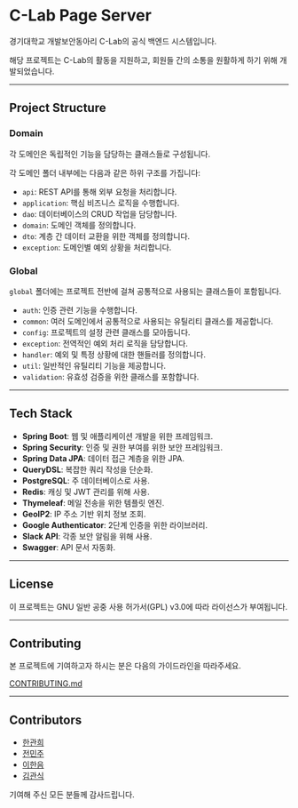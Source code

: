 # C-Lab Page Server

경기대학교 개발보안동아리 C-Lab의 공식 백엔드 시스템입니다.

해당 프로젝트는 C-Lab의 활동을 지원하고, 회원들 간의 소통을 원활하게 하기 위해 개발되었습니다.

---

## Project Structure

### Domain
각 도메인은 독립적인 기능을 담당하는 클래스들로 구성됩니다.

각 도메인 폴더 내부에는 다음과 같은 하위 구조를 가집니다:

- `api`: REST API를 통해 외부 요청을 처리합니다.
- `application`: 핵심 비즈니스 로직을 수행합니다.
- `dao`: 데이터베이스의 CRUD 작업을 담당합니다.
- `domain`: 도메인 객체를 정의합니다.
- `dto`: 계층 간 데이터 교환을 위한 객체를 정의합니다.
- `exception`: 도메인별 예외 상황을 처리합니다.

### Global
`global` 폴더에는 프로젝트 전반에 걸쳐 공통적으로 사용되는 클래스들이 포함됩니다.

- `auth`: 인증 관련 기능을 수행합니다.
- `common`: 여러 도메인에서 공통적으로 사용되는 유틸리티 클래스를 제공합니다.
- `config`: 프로젝트의 설정 관련 클래스를 모아둡니다.
- `exception`: 전역적인 예외 처리 로직을 담당합니다.
- `handler`: 예외 및 특정 상황에 대한 핸들러를 정의합니다.
- `util`: 일반적인 유틸리티 기능을 제공합니다.
- `validation`: 유효성 검증을 위한 클래스를 포함합니다.

---

## Tech Stack

- **Spring Boot**: 웹 및 애플리케이션 개발을 위한 프레임워크.
- **Spring Security**: 인증 및 권한 부여를 위한 보안 프레임워크.
- **Spring Data JPA**: 데이터 접근 계층을 위한 JPA.
- **QueryDSL**: 복잡한 쿼리 작성을 단순화.
- **PostgreSQL**: 주 데이터베이스로 사용.
- **Redis**: 캐싱 및 JWT 관리를 위해 사용.
- **Thymeleaf**: 메일 전송을 위한 템플릿 엔진.
- **GeoIP2**: IP 주소 기반 위치 정보 조회.
- **Google Authenticator**: 2단계 인증을 위한 라이브러리.
- **Slack API**: 각종 보안 알림을 위해 사용.
- **Swagger**: API 문서 자동화.

---

## License

이 프로젝트는 GNU 일반 공중 사용 허가서(GPL) v3.0에 따라 라이선스가 부여됩니다.

---

## Contributing

본 프로젝트에 기여하고자 하시는 분은 다음의 가이드라인을 따라주세요.

[CONTRIBUTING.md](CONTRIBUTING.md)

---

## Contributors

- [한관희](https://github.com/limehee)
- [전민주](https://github.com/mingmingmon)
- [이한음](https://github.com/LeeHanEum)
- [김관식](https://github.com/gwansikk)

기여해 주신 모든 분들께 감사드립니다.

